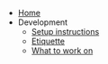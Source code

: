 - [Home](/ "Karen Bot docs")
- Development
	- [Setup instructions](development/setupguide.md)
	- [Etiquette](development/etiquette.md)
	- [What to work on](development/whatToWorkOn.md)
